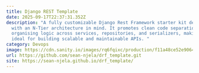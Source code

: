 ```yaml
---
title: Django REST Template
date: 2025-09-17T22:37:31.352Z
description: "A fully customizable Django Rest Framework starter kit designed
  with an N-Tier architecture in mind. It promotes clean code separation by
  organising logic across services, repositories, and serializers, making it
  ideal for building scalable and maintainable APIs. "
category: Devops
image: https://cdn.sanity.io/images/rq6fqixc/production/f11a48ce52e90644a52c411e6a487964badd6172-768x500.webp?w=2000&fit=max&auto=format
url: https://github.com/sean-njela/drf_template.git
site: https://sean-njela.github.io/drf_template/
---
```

